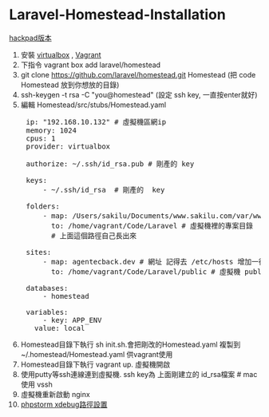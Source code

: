 # Laravel-Homestead-Installation

[hackpad版本](https://revivera.hackpad.com/Laravel-Homestead-vKNxF9sWuEk)


1. 安裝 [virtualbox](https://www.virtualbox.org/wiki/Downloads) ,  [Vagrant](http://www.vagrantup.com/downloads.html)
2. 下指令 vagrant box add laravel/homestead
3. git clone https://github.com/laravel/homestead.git Homestead (把 code Homestead 放到你想放的目錄)
4. ssh-keygen -t rsa -C "you@homestead" (設定 ssh key, 一直按enter就好)
5. 編輯 Homestead/src/stubs/Homestead.yaml
<pre>
    ip: "192.168.10.132" # 虛擬機區網ip
    memory: 1024 
    cpus: 1
    provider: virtualbox
    
    authorize: ~/.ssh/id_rsa.pub # 剛產的 key
    
    keys:
        - ~/.ssh/id_rsa  # 剛產的  key 
    
    folders:
        - map: /Users/sakilu/Documents/www.sakilu.com/var/www/AgentECBack # 自己電腦的專案目錄
          to: /home/vagrant/Code/Laravel # 虛擬機裡的專案目錄
          # 上面這個路徑自己長出來
    
    sites:
        - map: agentecback.dev # 網址 記得去 /etc/hosts 增加一行 127.0.0.1 agentecback.dev(我本機是取這)
          to: /home/vagrant/Code/Laravel/public # 虛擬機 public 目錄
    
    databases:
        - homestead
    
    variables:
        - key: APP_ENV
      value: local
</pre>
6. Homestead目錄下執行 sh init.sh.會把剛改的Homestead.yaml 複製到 ~/.homestead/Homestead.yaml 供vagrant使用
7. Homestead目錄下執行 vagrant up.  虛擬機開啟
8. 使用putty等ssh連線連到虛擬機.    ssh key為 上面剛建立的 id_rsa檔案 # mac使用 vssh
9. 虛擬機重新啟動 nginx
10. [phpstorm xdebug路徑設置](http://stackoverflow.com/questions/22484304/how-to-setup-xdebug-properly-in-phpstorm-for-laravel-web-app-that-run-in-vagrant)
